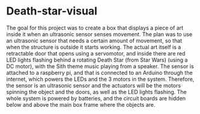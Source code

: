 # Death-star-visual
The goal for this project was to create a box that displays a piece of art inside it when an ultrasonic sensor senses movement. The plan was to use an ultrasonic sensor that needs a certain amount of movement, so that when the structure is outside it starts working. The actual art itself is a retractable door that opens using a servomotor, and inside there are red LED lights flashing behind a rotating Death Star (from Star Wars) (using a DC motor), with the Sith theme music playing from a speaker. The sensor is attached to a raspberry pi, and that is connected to an Arduino through the internet, which powers the LEDs and the 3 motors in the system. Therefore, the sensor is an ultrasonic sensor and the actuators will be the motors spinning the object and the doors, as well as the LED lights flashing. The whole system is powered by batteries, and the circuit boards are hidden below and above the main box frame where the objects are.
